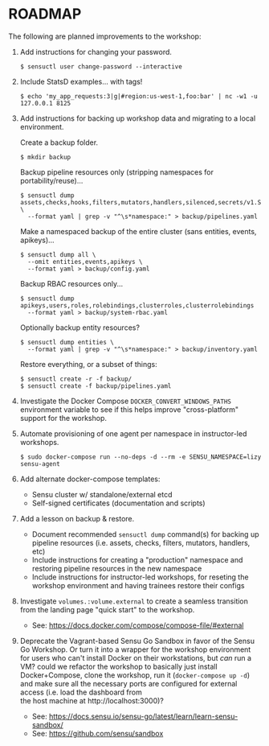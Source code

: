 # ROADMAP 

The following are planned improvements to the workshop: 

1. Add instructions for changing your password. 

   ```shell
   $ sensuctl user change-password --interactive
   ```

1. Include StatsD examples... with tags! 

   ```
   $ echo 'my_app_requests:3|g|#region:us-west-1,foo:bar' | nc -w1 -u 127.0.0.1 8125
   ```

1. Add instructions for backing up workshop data and migrating to a local 
   environment.
   
   Create a backup folder. 

   ```shell
   $ mkdir backup
   ```
   
   Backup pipeline resources only (stripping namespaces for portability/reuse)... 
   
   ```shell
   $ sensuctl dump assets,checks,hooks,filters,mutators,handlers,silenced,secrets/v1.Secret \
     --format yaml | grep -v "^\s*namespace:" > backup/pipelines.yaml
   ```
   
   Make a namespaced backup of the entire cluster (sans entities, events, apikeys)...
   
   ```shell 
   $ sensuctl dump all \
     --omit entities,events,apikeys \
     --format yaml > backup/config.yaml
   ```
   
   Backup RBAC resources only... 
   
   ```shell
   $ sensuctl dump apikeys,users,roles,rolebindings,clusterroles,clusterrolebindings
     --format yaml > backup/system-rbac.yaml
   ```
   
   Optionally backup entity resources? 
     
   ```shell
   $ sensuctl dump entities \
     --format yaml | grep -v "^\s*namespace:" > backup/inventory.yaml
   ```
   
   Restore everything, or a subset of things: 
   
   ```shell
   $ sensuctl create -r -f backup/
   $ sensuctl create -f backup/pipelines.yaml
   ```

1. Investigate the Docker Compose `DOCKER_CONVERT_WINDOWS_PATHS` environment
   variable to see if this helps improve "cross-platform" support for the 
   workshop. 

1. Automate provisioning of one agent per namespace in instructor-led 
   workshops.

   ```shell
   $ sudo docker-compose run --no-deps -d --rm -e SENSU_NAMESPACE=lizy sensu-agent
   ```

1. Add alternate docker-compose templates: 

   - Sensu cluster w/ standalone/external etcd
   - Self-signed certificates (documentation and scripts)

1. Add a lesson on backup & restore. 

   - Document recommended `sensuctl dump` command(s) for backing up pipeline
     resources (i.e. assets, checks, filters, mutators, handlers, etc)
   - Include instructions for creating a "production" namespace and restoring 
     pipeline resources in the new namespace
   - Include instructions for instructor-led workshops, for reseting the 
     workshop environment and having trainees restore their configs

1. Investigate `volumes.:volume.external` to create a seamless transition
   from the landing page "quick start" to the workshop. 

   - See: https://docs.docker.com/compose/compose-file/#external 
   
1. Deprecate the Vagrant-based Sensu Go Sandbox in favor of the Sensu Go 
   Workshop. Or turn it into a wrapper for the workshop environment for users
   who can't install Docker on their workstations, but _can_ run a VM? could we
   refactor the workshop to basically just install Docker+Compose, clone the 
   workshop, run it (`docker-compose up -d`) and make sure all the necessary 
   ports are configured for external access (i.e. load the dashboard from  
   the host machine at http://localhost:3000)?  
   
   - See: https://docs.sensu.io/sensu-go/latest/learn/learn-sensu-sandbox/ 
   - See: https://github.com/sensu/sandbox 